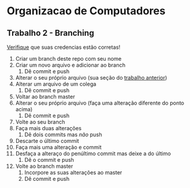 # Organizacao de Computadores

## Trabalho 2 - Branching

[Verifique](https://help.github.com/articles/setting-your-username-in-git/) que suas credencias estão corretas!

1. Criar um branch deste repo com seu nome
1. Criar um novo arquivo e adicionar ao branch
   1. Dê commit e push
1. Alterar o seu próprio arquivo (sua seção do [trabalho anterior](./README.md))
1. Alterar um arquivo de um colega
   1. Dê commit e push
1. Voltar ao branch master
1. Alterar o seu próprio arquivo (faça uma alteração diferente do ponto acima)
   1. Dê commit e push
1. Volte ao seu branch
1. Faça mais duas alterações
   1. Dê dois commits mas *não* push
1. Descarte o último commit
1. Faça mais uma alteração e commit
1. Desfaça a alteraço do penúltimo commit mas deixe a do último
   1. Dê o commit e push
1. Volte ao branch master
   1. Incorpore as suas alterações ao master
   1. Dê commit e push

[Referência via Atlassian]: https://www.atlassian.com/git/tutorials/using-branches
[Referência via Atlassian para Revert]: https://www.atlassian.com/git/tutorials/resetting-checking-out-and-reverting
